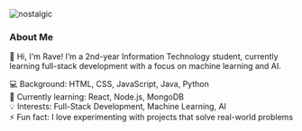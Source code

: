 ![nostalgic](https://github.com/user-attachments/assets/fa6d24e8-8b19-4d5d-945b-f50401e56cc5)

### About Me

👋 Hi, I'm Rave! I’m a 2nd-year Information Technology student, currently learning full-stack development with a focus on machine learning and AI.

💻 Background: HTML, CSS, JavaScript, Java, Python  
🌱 Currently learning: React, Node.js, MongoDB  
💡 Interests: Full-Stack Development, Machine Learning, AI  
⚡ Fun fact: I love experimenting with projects that solve real-world problems















  



